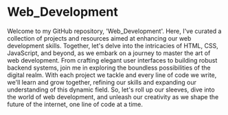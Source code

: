 # Web_Development
<p justify="center">Welcome to my GitHub repository, 'Web_Development'. Here, I've curated a collection of projects and resources aimed at enhancing our web development skills. Together, let's delve into the intricacies of HTML, CSS, JavaScript, and beyond, as we embark on a journey to master the art of web development. From crafting elegant user interfaces to building robust backend systems, join me in exploring the boundless possibilities of the digital realm. With each project we tackle and every line of code we write, we'll learn and grow together, refining our skills and expanding our understanding of this dynamic field. So, let's roll up our sleeves, dive into the world of web development, and unleash our creativity as we shape the future of the internet, one line of code at a time.</p>
